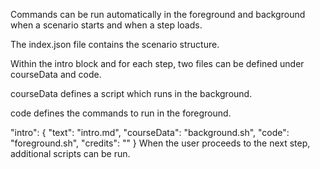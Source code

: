 Commands can be run automatically in the foreground and background when a scenario starts and when a step loads.

The index.json file contains the scenario structure.

Within the intro block and for each step, two files can be defined under courseData and code.

courseData defines a script which runs in the background.

code defines the commands to run in the foreground.

"intro": {
    "text": "intro.md",
    "courseData": "background.sh",
    "code": "foreground.sh",
    "credits": ""
}
When the user proceeds to the next step, additional scripts can be run.